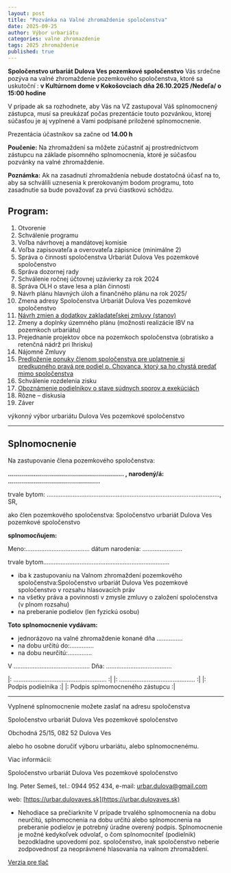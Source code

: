 ```yaml
---
layout: post
title: "Pozvánka na Valné zhromaždenie spoločenstva"
date: 2025-09-25
author: Výbor urbariátu
categories: valne zhromazdenie
tags: 2025 zhromaždenie
published: true
---
```


**Spoločenstvo urbariát Dulova Ves pozemkové spoločenstvo**
Vás srdečne pozýva na valné zhromaždenie pozemkového spoločenstva, ktoré sa uskutoční :
**v Kultúrnom dome v Kokošovciach**
**dňa 26.10.2025 /Nedeľa/ o 15:00 hodine**

V prípade ak sa rozhodnete, aby Vás na VZ zastupoval Váš splnomocnený zástupca, musí sa preukázať
počas prezentácie touto pozvánkou, ktorej súčasťou je aj vyplnené a Vami podpísané
priložené splnomocnenie.

Prezentácia účastníkov sa začne od **14.00 h**

**Poučenie:** Na zhromaždení sa môžete zúčastniť aj prostredníctvom zástupcu na základe písomného
splnomocnenia, ktoré je súčasťou pozvánky na valné zhromaždenie.

**Poznámka:** Ak na zasadnutí zhromaždenia nebude dostatočná účasť na to, aby sa schválili uznesenia
k prerokovaným bodom programu, toto zasadnutie sa bude považovať za prvú čiastkovú schôdzu.

## Program:

1. Otvorenie
2. Schválenie programu
3. Voľba návrhovej a mandátovej komisie
4. Voľba zapisovateľa a overovateľa zápisnice (minimálne 2)
5. Správa o činnosti spoločenstva Urbariát Dulova Ves pozemkové spoločenstvo
6. Správa dozornej rady
7. Schválenie ročnej účtovnej uzávierky za rok 2024
8. Správa OLH o stave lesa a plán činnosti
9. Návrh plánu hlavných úloh a finančného plánu na rok 2025/
10. Zmena adresy Spoločenstva Urbariát Dulova Ves pozemkové spoločenstvo
11. [Návrh zmien a dodatkov zakladateľskej zmluvy (stanov)](https://urbar.dulovaves.sk/valne/zhromazdenie/2025/10/23/MojaPriprava-vz.html)
12. Zmeny a doplnky územného plánu (možnosti realizácie IBV na pozemkoch urbariátu)
13. Prejednanie projektov obce na pozemkoch spoločenstva (obratisko a retenčná nádrž pri Ihrisku)
14. Nájomné Zmluvy
15. [Predloženie ponuky členom spoločenstva pre uplatnenie si predkupného pravá pre podiel p.
Chovanca, ktorý sa ho chystá predať mimo spoločenstva](https://urbar.dulovaves.sk/valne/zhromazdenie/2025/10/25/Ponuka-Chovanec.html)
16. Schválenie rozdelenia zisku
17. [Oboznámenie podielnikov o stave súdnych sporov a exekúciách](https://urbar.dulovaves.sk/valne/zhromazdenie/2025/10/24/Sprava-StavSudnychSporov-Exekucii.html)
18. Rôzne – diskusia
19. Záver


výkonný výbor urbariátu Dulova Ves
pozemkové spoločenstvo

-------------------------  

## Splnomocnenie
Na zastupovanie člena pozemkového spoločenstva:


**.......................................................... , narodený/á: ..............................................**

trvale bytom: ...................................................................................................., SR,

ako člen pozemkového spoločenstva: Spoločenstvo urbariát Dulova Ves pozemkové spoločenstvo

**splnomocňujem:**

Meno:..................................... dátum narodenia: .......................

trvale bytom.........................................................................

- iba k zastupovaniu na Valnom zhromaždení pozemkového spoločenstva:Spoločenstvo urbariát Dulova Ves pozemkové spoločenstvo v rozsahu hlasovacích práv
- na všetky práva a povinnosti v zmysle zmluvy o založení spoločenstva (v plnom rozsahu)
- na preberanie podielov (len fyzickú osobu)

**Toto splnomocnenie vydávam:**

- jednorázovo na valné zhromaždenie konané dňa ...............
- na dobu určitú do:..............
- na dobu neurčitú:..............

V ............................................
Dňa: ...................................... 

|: ...................................................... :|  |: ............................................ :|
|: Podpis podielnika                      :|  |: Podpis splmomocneného zástupcu :|


-------------------------  



Vyplnené splnomocnenie možete zaslať na adresu spoločenstva

Spoločenstvo urbariát Dulova Ves pozemkové spoločenstvo

Obchodná 25/15, 082 52 Dulova Ves

alebo ho osobne doručiť výboru urbariátu, alebo splnomocnenému.

Viac informácii:

Spoločenstvo urbariát Dulova Ves pozemkové spoločenstvo

Ing. Peter Semeš, tel.: 0944 952 434, e-mail: urbar.dulova@gmail.com

web: [https://urbar.dulovaves.sk](https://urbar.dulovaves.sk)

* Nehodiace sa prečiarknite
V prípade trvalého splnomocnenia na dobu neurčitú, splnomocnenia na dobu určitú alebo splnomocnenia na
preberanie podielov je potrebný úradne overený podpis.
Splnomocnenie je možné kedykoľvek odvolať, o čom splnomocniteľ (podielnik) bezodkladne upovedomí poz.
spoločenstvo, inak spoločenstvo neberie zodpovednosť za neoprávnené hlasovania na valnom zhromaždení.


[Verzia pre tlač](/docs/2025-pozvanka-vz.pdf)

